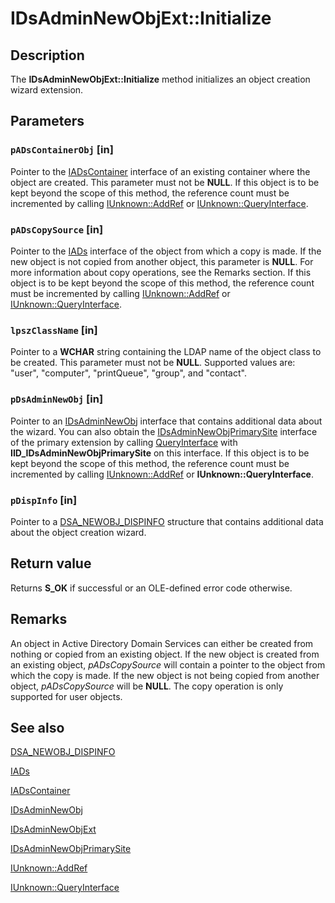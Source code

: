 # IDsAdminNewObjExt::Initialize

## Description

The **IDsAdminNewObjExt::Initialize** method initializes an object creation wizard extension.

## Parameters

### `pADsContainerObj` [in]

Pointer to the [IADsContainer](https://learn.microsoft.com/windows/desktop/api/iads/nn-iads-iadscontainer) interface of an existing container where the object are created. This parameter must not be **NULL**. If this object is to be kept beyond the scope of this method, the reference count must be incremented by calling [IUnknown::AddRef](https://learn.microsoft.com/windows/desktop/api/unknwn/nf-unknwn-iunknown-addref) or [IUnknown::QueryInterface](https://learn.microsoft.com/windows/desktop/api/unknwn/nf-unknwn-iunknown-queryinterface(q)).

### `pADsCopySource` [in]

Pointer to the [IADs](https://learn.microsoft.com/windows/desktop/api/iads/nn-iads-iads) interface of the object from which a copy is made. If the new object is not copied from another object, this parameter is **NULL**. For more information about copy operations, see the Remarks section. If this object is to be kept beyond the scope of this method, the reference count must be incremented by calling [IUnknown::AddRef](https://learn.microsoft.com/windows/desktop/api/unknwn/nf-unknwn-iunknown-addref) or [IUnknown::QueryInterface](https://learn.microsoft.com/windows/desktop/api/unknwn/nf-unknwn-iunknown-queryinterface(q)).

### `lpszClassName` [in]

Pointer to a **WCHAR** string containing the LDAP name of the object class to be created. This parameter must not be **NULL**. Supported values are: "user", "computer", "printQueue", "group", and "contact".

### `pDsAdminNewObj` [in]

Pointer to an [IDsAdminNewObj](https://learn.microsoft.com/windows/desktop/api/dsadmin/nn-dsadmin-idsadminnewobj) interface that contains additional data about the wizard. You can also obtain the [IDsAdminNewObjPrimarySite](https://learn.microsoft.com/windows/desktop/api/dsadmin/nn-dsadmin-idsadminnewobjprimarysite) interface of the primary extension by calling [QueryInterface](https://learn.microsoft.com/windows/desktop/api/unknwn/nf-unknwn-iunknown-queryinterface(q)) with **IID_IDsAdminNewObjPrimarySite** on this interface. If this object is to be kept beyond the scope of this method, the reference count must be incremented by calling [IUnknown::AddRef](https://learn.microsoft.com/windows/desktop/api/unknwn/nf-unknwn-iunknown-addref) or **IUnknown::QueryInterface**.

### `pDispInfo` [in]

Pointer to a [DSA_NEWOBJ_DISPINFO](https://learn.microsoft.com/windows/desktop/api/dsadmin/ns-dsadmin-dsa_newobj_dispinfo) structure that contains additional data about the object creation wizard.

## Return value

Returns **S_OK** if successful or an OLE-defined error code otherwise.

## Remarks

An object in Active Directory Domain Services can either be created from nothing or copied from an existing object. If the new object is created from an existing object, *pADsCopySource* will contain a pointer to the object from which the copy is made. If the new object is not being copied from another object, *pADsCopySource* will be **NULL**. The copy operation is only supported for user objects.

## See also

[DSA_NEWOBJ_DISPINFO](https://learn.microsoft.com/windows/desktop/api/dsadmin/ns-dsadmin-dsa_newobj_dispinfo)

[IADs](https://learn.microsoft.com/windows/desktop/api/iads/nn-iads-iads)

[IADsContainer](https://learn.microsoft.com/windows/desktop/api/iads/nn-iads-iadscontainer)

[IDsAdminNewObj](https://learn.microsoft.com/windows/desktop/api/dsadmin/nn-dsadmin-idsadminnewobj)

[IDsAdminNewObjExt](https://learn.microsoft.com/windows/desktop/api/dsadmin/nn-dsadmin-idsadminnewobjext)

[IDsAdminNewObjPrimarySite](https://learn.microsoft.com/windows/desktop/api/dsadmin/nn-dsadmin-idsadminnewobjprimarysite)

[IUnknown::AddRef](https://learn.microsoft.com/windows/desktop/api/unknwn/nf-unknwn-iunknown-addref)

[IUnknown::QueryInterface](https://learn.microsoft.com/windows/desktop/api/unknwn/nf-unknwn-iunknown-queryinterface(q))